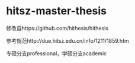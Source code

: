 # hitsz-master-thesis

修改自https://github.com/hithesis/hithesis

参考规范http://due.hitsz.edu.cn/info/1211/1859.htm

专硕分支professional，学硕分支academic
